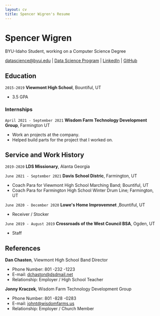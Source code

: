 ```yaml
---
layout: cv
title: Spencer Wigren's Resume
---
```

# Spencer Wigren
BYU-Idaho Student, working on a Computer Science Degree

<div id="webaddress">
<a href="datascience@byui.edu">datascience@byui.edu</a>
| <a href="https://byuidatascience.github.io/development.html">Data Science Program</a>
| <a href="https://www.linkedin.com/groups/13537407/">LinkedIn</a>
| <a href="https://github.com/byuids-resumes">GitHub</a>
</div>

<!-- https://www.monique.tech/the-art-of-markdown -->

## Education

`2015-2019`
__Viewmont High School__, Bountiful, UT

- 3.5 GPA

### Internships

`April 2021 - September 2021`
__Wisdom Farm Technology Development Group__, Farmington UT

- Work an projects at the company.
- Helped build parts for the project that I worked on.


## Service and Work History

`2019-2020`
__LDS Missionary__, Alanta Georgia

`June 2021 - September 2021`
__Davis School Distric__, Farmington, UT

- Coach Para for Viewmont High School Marching Band; Bountiful, UT
- Coach Para for Farmington High School Winter Drum Line; Farmington, UT

`June 2020 - December 2020`
__Lowe's Home Improvemnet__ ,Bountiful, UT

 - Receiver / Stocker

`June 2019 - August 2019`
__Crossroads of the West Council BSA__, Ogden, UT
- Staff 


## References

__Dan Chasten__, Viewmont High School Band Director
- Phone Number: 801 -232 -1223
- E-mail: dchaston@dsdmail.net
- Relationship: Employer / High School Teacher

__Jonny Kraczek__, Wisdom Farm Technology Development Group
- Phone Number: 801 -828 -0283
- E-mail: johnt@wisdomfarms.us
- Relationship: Employer / Church Member
<!-- ### Footer

Last updated: May 2013 -->


